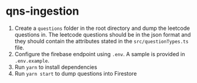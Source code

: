 # qns-ingestion

1. Create a `questions` folder in the root directory and dump the leetcode questions in. The leetcode questions should be in the json format and they should contain the attributes stated in the `src/questionTypes.ts` file.
1. Configure the firebase endpoint using `.env`. A sample is provided in `.env.example`.
1. Run `yarn` to install dependencies
1. Run `yarn start` to dump questions into Firestore

